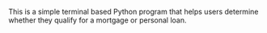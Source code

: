 This is a simple terminal based Python program that helps users determine whether they qualify for a mortgage or personal loan.

